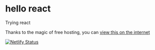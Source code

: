 # hello react

Trying react

Thanks to the magic of free hosting, you can [view this on the internet](https://laughing-snyder-89a6c6.netlify.app/)

[![Netlify Status](https://api.netlify.com/api/v1/badges/f930881b-b504-464d-9cea-9aa3c6e7185c/deploy-status)](https://app.netlify.com/sites/laughing-snyder-89a6c6/deploys)


